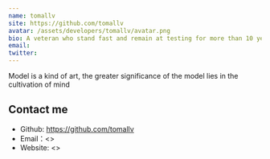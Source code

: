 ```yaml
---
name: tomallv
site: https://github.com/tomallv
avatar: /assets/developers/tomallv/avatar.png
bio: A veteran who stand fast and remain at testing for more than 10 years
email: 
twitter: 
---
```


Model is a kind of art, the greater significance of the model lies in the cultivation of mind

## Contact me

- Github: <https://github.com/tomallv>
- Email：<>
- Website: <>
  